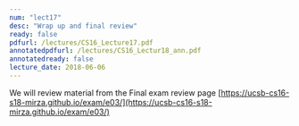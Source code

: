 ```yaml
---
num: "lect17"
desc: "Wrap up and final review"
ready: false
pdfurl: /lectures/CS16_Lecture17.pdf
annotatedpdfurl: /lectures/CS16_Lectur18_ann.pdf
annotatedready: false
lecture_date: 2018-06-06
---
```


We will review material from the Final exam review page
[https://ucsb-cs16-s18-mirza.github.io/exam/e03/](https://ucsb-cs16-s18-mirza.github.io/exam/e03/)
